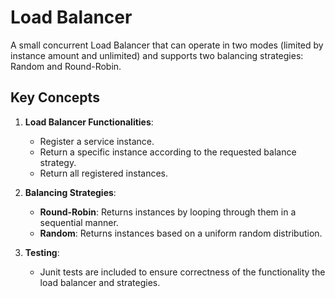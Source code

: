 # Load Balancer

A small concurrent Load Balancer that can operate in two modes (limited by instance amount and unlimited) and supports
two balancing strategies: Random and Round-Robin.

## Key Concepts

1. **Load Balancer Functionalities**:
    - Register a service instance.
    - Return a specific instance according to the requested balance strategy.
    - Return all registered instances.

2. **Balancing Strategies**:
    - **Round-Robin**: Returns instances by looping through them in a sequential manner.
    - **Random**: Returns instances based on a uniform random distribution.

4. **Testing**:
    - Junit tests are included to ensure correctness of the functionality the load balancer and strategies.
